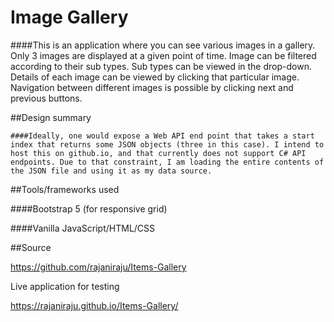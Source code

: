 

# Image Gallery 

 

####This is an application where you can see various images in a gallery. Only 3 images are displayed at a given point of time. Image can be filtered according to their sub types. Sub types can be viewed in the drop-down. Details of each image can be viewed by clicking that particular image.  Navigation between different images is possible by clicking next and previous buttons. 

 

##Design summary 

	####Ideally, one would expose a Web API end point that takes a start index that returns some JSON objects (three in this case). I intend to host this on github.io, and that currently does not support C# API endpoints. Due to that constraint, I am loading the entire contents of the JSON file and using it as my data source. 

 

##Tools/frameworks used 

####Bootstrap 5 (for responsive grid) 

####Vanilla JavaScript/HTML/CSS 

 

##Source 

	 

https://github.com/rajaniraju/Items-Gallery 

 

Live application for testing 

https://rajaniraju.github.io/Items-Gallery/ 

 
